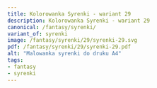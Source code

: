 ```yaml
---
title: Kolorowanka Syrenki - wariant 29
description: Kolorowanka Syrenki - wariant 29
canonical: /fantasy/syrenki/
variant_of: syrenki
image: /fantasy/syrenki/29/syrenki-29.svg
pdf: /fantasy/syrenki/29/syrenki-29.pdf
alt: "Malowanka syrenki do druku A4"
tags:
- fantasy
- syrenki
---
```

